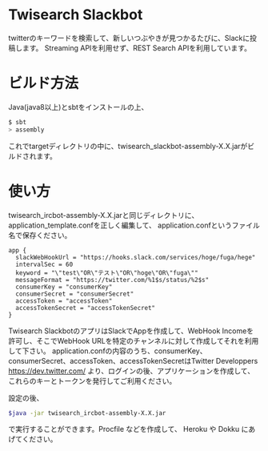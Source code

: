 # Twisearch Slackbot
twitterのキーワードを検索して、新しいつぶやきが見つかるたびに、Slackに投稿します。
Streaming APIを利用せず、REST Search APIを利用しています。

# ビルド方法
Java(java8以上)とsbtをインストールの上、

```sh
$ sbt
> assembly
```
これでtargetディレクトリの中に、twisearch_slackbot-assembly-X.X.jarがビルドされます。

# 使い方
twisearch_ircbot-assembly-X.X.jarと同じディレクトリに、
application_template.confを正しく編集して、
application.confというファイル名で保存ください。

```properties
app {
  slackWebHookUrl = "https://hooks.slack.com/services/hoge/fuga/hege"
  intervalSec = 60
  keyword = "\"test\"OR\"テスト\"OR\"hoge\"OR\"fuga\""
  messageFormat = "https://twitter.com/%1$s/status/%2$s"
  consumerKey = "consumerKey"
  consumerSecret = "consumerSecret"
  accessToken = "accessToken"
  accessTokenSecret = "accessTokenSecret"
}
```

Twisearch SlackbotのアプリはSlackでAppを作成して、WebHook Incomeを許可し、そこでWebHook URLを特定のチャンネルに対して作成してそれを利用して下さい。
application.confの内容のうち、consumerKey、consumerSecret、accessToken、accessTokenSecretはTwitter Developpers https://dev.twitter.com/ より、ログインの後、アプリケーションを作成して、これらのキーとトークンを発行してご利用ください。


設定の後、

```sh
$java -jar twisearch_ircbot-assembly-X.X.jar
```

で実行することができます。Procfile などを作成して、 Heroku や Dokku にあげてください。
